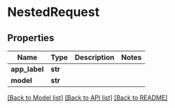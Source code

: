 # NestedRequest

## Properties
Name | Type | Description | Notes
------------ | ------------- | ------------- | -------------
**app_label** | **str** |  | 
**model** | **str** |  | 

[[Back to Model list]](../README.md#documentation-for-models) [[Back to API list]](../README.md#documentation-for-api-endpoints) [[Back to README]](../README.md)


